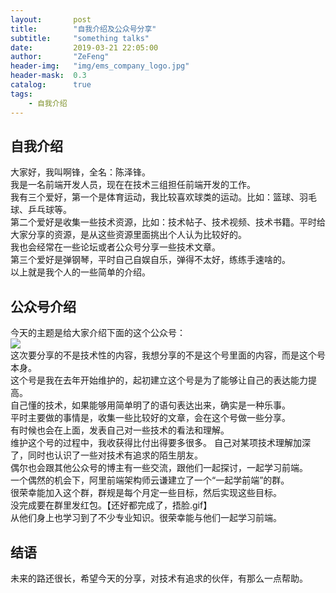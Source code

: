 ```yaml
---
layout:       post
title:        "自我介绍及公众号分享"
subtitle:     "something talks"
date:         2019-03-21 22:05:00
author:       "ZeFeng"
header-img:   "img/ems_company_logo.jpg"
header-mask:  0.3
catalog:      true
tags:
    - 自我介绍
---
```


## 自我介绍
大家好，我叫啊锋，全名：陈泽锋。<br>
我是一名前端开发人员，现在在技术三组担任前端开发的工作。<br>
我有三个爱好，第一个是体育运动，我比较喜欢球类的运动。比如：篮球、羽毛球、乒乓球等。<br>
第二个爱好是收集一些技术资源，比如：技术帖子、技术视频、技术书籍。平时给大家分享的资源，是从这些资源里面挑出个人认为比较好的。<br>
我也会经常在一些论坛或者公众号分享一些技术文章。<br>
第三个爱好是弹钢琴，平时自己自娱自乐，弹得不太好，练练手速啥的。<br>
以上就是我个人的一些简单的介绍。<br>

## 公众号介绍
今天的主题是给大家介绍下面的这个公众号：<br>
<img src="https://00feng00.github.io/img/wechatOfficialAccounts.jpg"><br>
这次要分享的不是技术性的内容，我想分享的不是这个号里面的内容，而是这个号本身。<br>
这个号是我在去年开始维护的，起初建立这个号是为了能够让自己的表达能力提高。<br>
自己懂的技术，如果能够用简单明了的语句表达出来，确实是一种乐事。<br>
平时主要做的事情是，收集一些比较好的文章，会在这个号做一些分享。<br>
有时候也会在上面，发表自己对一些技术的看法和理解。<br>
维护这个号的过程中，我收获得比付出得要多很多。
自己对某项技术理解加深了，同时也认识了一些对技术有追求的陌生朋友。<br>
偶尔也会跟其他公众号的博主有一些交流，跟他们一起探讨，一起学习前端。<br>
一个偶然的机会下，阿里前端架构师云谦建立了一个“一起学前端”的群。<br>
很荣幸能加入这个群，群规是每个月定一些目标，然后实现这些目标。<br>
没完成要在群里发红包。【还好都完成了，捂脸.gif】<br>
从他们身上也学习到了不少专业知识。很荣幸能与他们一起学习前端。<br>


## 结语
未来的路还很长，希望今天的分享，对技术有追求的伙伴，有那么一点帮助。


